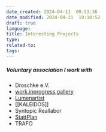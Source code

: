 ```yaml
---
date_created: 2024-04-11  00:53:36
date_modified: 2024-04-21  19:10:52
draft: true
language: 
title: Interesting Projects
type: 
related-to: 
tags: 
---
```

##### Voluntary association I work with

- Droschke e.V.
- [work.inprogress.gallery](https://work.inprogress.gallery/)
- [Lumenartist](https://lumenartist.de/)
- [[KALEIDOS]]
- Syntopic Reallabor
- [StattPlan](https://stattplan.org/)
- TRAFO



